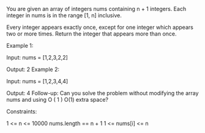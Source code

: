 You are given an array of integers nums containing n + 1 integers. Each integer in nums is in the range [1, n] inclusive.

Every integer appears exactly once, except for one integer which appears two or more times. Return the integer that appears more than once.

Example 1:

Input: nums = [1,2,3,2,2]

Output: 2
Example 2:

Input: nums = [1,2,3,4,4]

Output: 4
Follow-up: Can you solve the problem without modifying the array nums and using 
O
(
1
)
O(1) extra space?

Constraints:

1 <= n <= 10000
nums.length == n + 1
1 <= nums[i] <= n